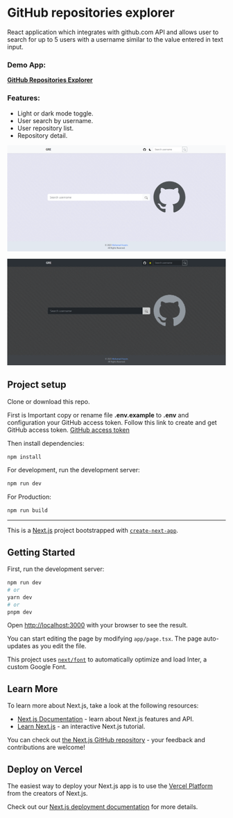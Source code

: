 	
# GitHub repositories explorer

React application which integrates with github.com API and allows user to search for up to 5 users with a username similar to the value entered in text input.

	
### Demo App:

**[GitHub Repositories Explorer](https://github-repositories-explorer-q.netlify.app/)**

### Features:

- Light or dark mode toggle.
- User search by username.
- User repository list.
- Repository detail.

![Home](https://github.com/M-Husein/github-repositories-explorer/blob/main/img/home.png)

![Home Dark](https://github.com/M-Husein/github-repositories-explorer/blob/main/img/home_dark.png)

## Project setup

Clone or download this repo.

First is Important copy or rename file **.env.example** to **.env** and configuration your GitHub access token.
Follow this link to create and get GitHub access token.
[GitHub access token](https://docs.github.com/en/authentication/keeping-your-account-and-data-secure/managing-your-personal-access-tokens)

Then install dependencies:

```bash
npm install
```

For development, run the development server:

```bash
npm run dev
```

For Production:

```bash
npm run build
```

<hr />

This is a [Next.js](https://nextjs.org/) project bootstrapped with [`create-next-app`](https://github.com/vercel/next.js/tree/canary/packages/create-next-app).

## Getting Started

First, run the development server:

```bash
npm run dev
# or
yarn dev
# or
pnpm dev
```

Open [http://localhost:3000](http://localhost:3000) with your browser to see the result.

You can start editing the page by modifying `app/page.tsx`. The page auto-updates as you edit the file.

This project uses [`next/font`](https://nextjs.org/docs/basic-features/font-optimization) to automatically optimize and load Inter, a custom Google Font.

## Learn More

To learn more about Next.js, take a look at the following resources:

- [Next.js Documentation](https://nextjs.org/docs) - learn about Next.js features and API.
- [Learn Next.js](https://nextjs.org/learn) - an interactive Next.js tutorial.

You can check out [the Next.js GitHub repository](https://github.com/vercel/next.js/) - your feedback and contributions are welcome!

## Deploy on Vercel

The easiest way to deploy your Next.js app is to use the [Vercel Platform](https://vercel.com/new?utm_medium=default-template&filter=next.js&utm_source=create-next-app&utm_campaign=create-next-app-readme) from the creators of Next.js.

Check out our [Next.js deployment documentation](https://nextjs.org/docs/deployment) for more details.
